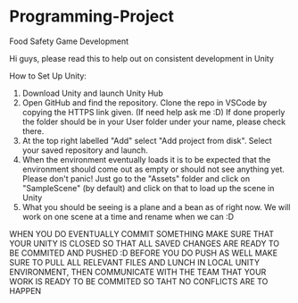 # Programming-Project
Food Safety Game Development

Hi guys, please read this to help out on consistent development in Unity

How to Set Up Unity:
1. Download Unity and launch Unity Hub
2. Open GitHub and find the repository. Clone the repo in VSCode by copying the HTTPS link given. (If need help ask me :D) If done properly the folder should be in your User folder under your name, please check there.
3. At the top right labelled "Add" select "Add project from disk". Select your saved repository and launch.
4. When the environment eventually loads it is to be expected that the environment should come out as empty or should not see anything yet. Please don't panic! Just go to the "Assets" folder and click on "SampleScene" (by default) and click on that to load up the scene in Unity
5. What you should be seeing is a plane and a bean as of right now. We will work on one scene at a time and rename when we can :D


WHEN YOU DO EVENTUALLY COMMIT SOMETHING MAKE SURE THAT YOUR UNITY IS CLOSED SO THAT ALL SAVED CHANGES ARE READY TO BE COMMITED AND PUSHED :D
BEFORE YOU DO PUSH AS WELL MAKE SURE TO PULL ALL RELEVANT FILES AND LUNCH IN LOCAL UNITY ENVIRONMENT, THEN COMMUNICATE WITH THE TEAM THAT YOUR WORK IS READY TO BE COMMITED SO TAHT NO CONFLICTS ARE TO HAPPEN

